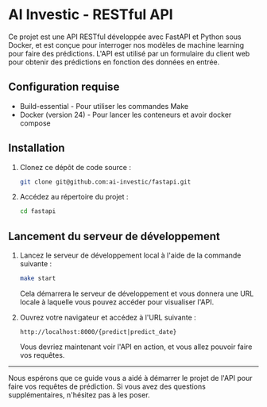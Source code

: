 # AI Investic - RESTful API

Ce projet est une API RESTful développée avec FastAPI et Python sous Docker,
et est conçue pour interroger nos modèles de machine learning pour faire des prédictions.
L'API est utilisé par un formulaire du client web pour obtenir des prédictions en fonction
des données en entrée.

## Configuration requise
- Build-essential - Pour utiliser les commandes Make
- Docker (version 24) - Pour lancer les conteneurs et avoir docker compose

## Installation

1. Clonez ce dépôt de code source :
   ```bash
   git clone git@github.com:ai-investic/fastapi.git
   ```

2. Accédez au répertoire du projet :
   ```bash
   cd fastapi
   ```

## Lancement du serveur de développement

1. Lancez le serveur de développement local à l'aide de la commande suivante :
   ```bash
   make start
   ```

   Cela démarrera le serveur de développement et vous donnera une URL locale
   à laquelle vous pouvez accéder pour visualiser l'API.

2. Ouvrez votre navigateur et accédez à l'URL suivante :
   ```
   http://localhost:8000/{predict|predict_date}
   ```

   Vous devriez maintenant voir l'API en action, et vous allez pouvoir faire vos requêtes.

---

Nous espérons que ce guide vous a aidé à démarrer le projet de l'API pour faire
vos requêtes de prédiction. Si vous avez des questions supplémentaires, n'hésitez pas à les poser.
